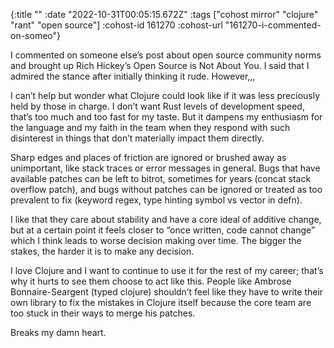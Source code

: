 {:title ""
 :date "2022-10-31T00:05:15.672Z"
 :tags ["cohost mirror" "clojure" "rant" "open source"]
 :cohost-id 161270
 :cohost-url "161270-i-commented-on-someo"}

I commented on someone else’s post about open source community norms and brought up Rich Hickey’s Open Source is Not About You. I said  that I admired the stance after initially thinking it rude. However,,,

I can’t help but wonder what Clojure could look like if it was less preciously held by those in charge. I don’t want Rust levels of development speed, that’s too much and too fast for my taste. But it dampens my enthusiasm for the language and my faith in the team when they respond with such disinterest in things that don’t materially impact them directly.

Sharp edges and places of friction are ignored or brushed away as unimportant, like stack traces or error messages in general. Bugs that have available patches can be left to bitrot, sometimes for years (concat stack overflow patch), and bugs without patches can be ignored or treated as too prevalent to fix (keyword regex, type hinting symbol vs vector in defn).

I like that they care about stability and have a core ideal of additive change, but at a certain point it feels closer to “once written, code cannot change” which I think leads to worse decision making over time. The bigger the stakes, the harder it is to make any decision.

I love Clojure and I want to continue to use it for the rest of my career; that’s why it hurts to see them choose to act like this. People like Ambrose Bonnaire-Seargent (typed clojure) shouldn’t feel like they have to write their own library to fix the mistakes in Clojure itself because the core team are too stuck in their ways to merge his patches.

Breaks my damn heart.
